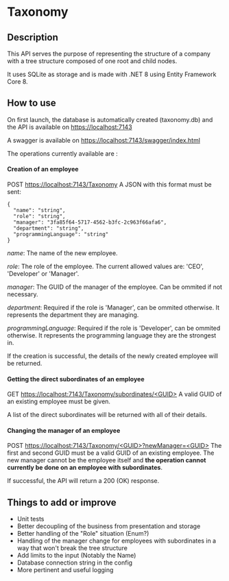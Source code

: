 # Taxonomy
## Description
This API serves the purpose of representing the structure of a company with a tree structure composed of one root and child nodes.

It uses SQLite as storage and is made with .NET 8 using Entity Framework Core 8.
## How to use
On first launch, the database is automatically created (taxonomy.db) and the API is available on [https://localhost:7143]()

A swagger is available on [https://localhost:7143/swagger/index.html]()

The operations currently available are : 
#### Creation of an employee
POST [https://localhost:7143/Taxonomy]()
A JSON with this format must be sent:
```
{
  "name": "string",
  "role": "string",
  "manager": "3fa85f64-5717-4562-b3fc-2c963f66afa6",
  "department": "string",
  "programmingLanguage": "string"
}
```
*name*: The name of the new employee.

*role*: The role of the employee. The current allowed values are: 'CEO', 'Developer' or 'Manager'.

*manager*: The GUID of the manager of the employee. Can be ommited if not necessary.

*department*: Required if the role is 'Manager', can be ommited otherwise. It represents the department they are managing.

*programmingLanguage*: Required if the role is 'Developer', can be ommited otherwise. It represents the programming language they are the strongest in.

If the creation is successful, the details of the newly created employee will be returned.
#### Getting the direct subordinates of an employee
GET [https://localhost:7143/Taxonomy/subordinates/\<GUID\>]()
A valid GUID of an existing employee must be given.

A list of the direct subordinates will be returned with all of their details.
#### Changing the manager of an employee
POST [https://localhost:7143/Taxonomy/\<GUID\>?newManager=\<GUID\>]()
The first and second GUID must be a valid GUID of an existing employee. 
The new manager cannot be the employee itself and **the operation cannot currently be done on an employee with subordinates**.

If successful, the API will return a 200 (OK) response.

## Things to add or improve
- Unit tests
- Better decoupling of the business from presentation and storage
- Better handling of the "Role" situation (Enum?)
- Handling of the manager change for employees with subordinates in a way that won't break the tree structure
- Add limits to the input (Notably the Name)
- Database connection string in the config
- More pertinent and useful logging